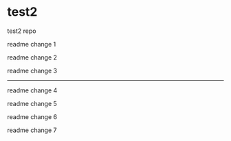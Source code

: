 # test2
test2 repo


readme change 1

readme change 2

readme change 3

-------

readme change 4

readme change 5

readme change 6

readme change 7
